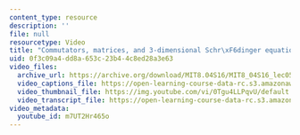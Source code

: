 ```yaml
---
content_type: resource
description: ''
file: null
resourcetype: Video
title: "Commutators, matrices, and 3-dimensional Schr\xF6dinger equation"
uid: 0f3c09a4-dd8a-653c-23b4-4c8ed28a3e63
video_files:
  archive_url: https://archive.org/download/MIT8.04S16/MIT8_04S16_lec05_s4_300k.mp4
  video_captions_file: https://open-learning-course-data-rc.s3.amazonaws.com/8-04-quantum-physics-i-spring-2016/7df50dca8e76555e8985fd3b8d70241b_m7UT2Hr465o.vtt
  video_thumbnail_file: https://img.youtube.com/vi/0Tgu4LLPqvU/default.jpg
  video_transcript_file: https://open-learning-course-data-rc.s3.amazonaws.com/8-04-quantum-physics-i-spring-2016/6a2b09e8b0f52b89a0ac5440965bf216_m7UT2Hr465o.pdf
video_metadata:
  youtube_id: m7UT2Hr465o
---
```

